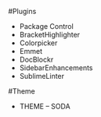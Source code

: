 #Plugins

- Package Control
- BracketHighlighter
- Colorpicker
- Emmet
- DocBlockr
- SidebarEnhancements
- SublimeLinter

#Theme
- THEME – SODA
